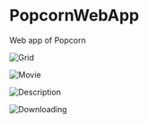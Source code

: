 # PopcornWebApp
Web app of Popcorn

![Grid](https://raw.githubusercontent.com/bbougot/PopcornWebApp/master/app/Screen1.png)

![Movie](https://raw.githubusercontent.com/bbougot/PopcornWebApp/master/app/Screen2.png)

![Description](https://raw.githubusercontent.com/bbougot/PopcornWebApp/master/app/Screen3.png)

![Downloading](https://raw.githubusercontent.com/bbougot/PopcornWebApp/master/app/Screen4.png)
